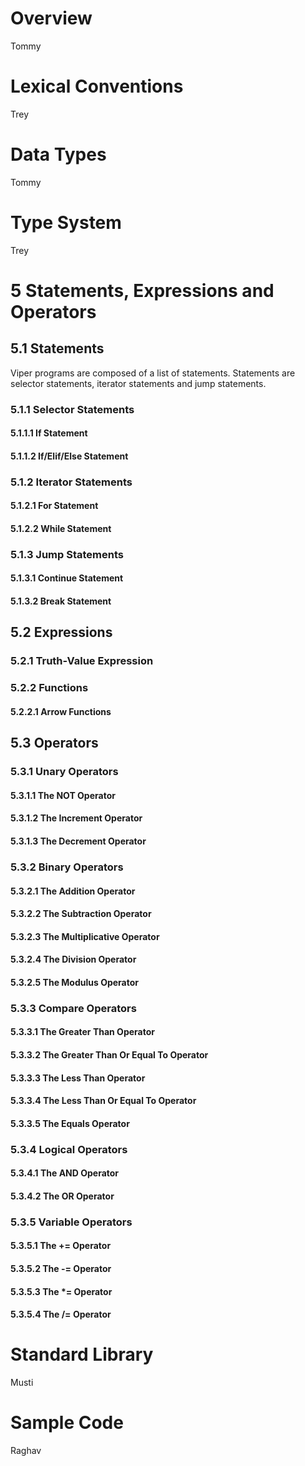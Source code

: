 # Overview
Tommy

# Lexical Conventions
Trey

# Data Types
Tommy

# Type System
Trey

# 5 Statements, Expressions and Operators
## 5.1 Statements
Viper programs are composed of a list of statements. Statements are selector statements, iterator statements and jump statements. 
### 5.1.1 Selector Statements
#### 5.1.1.1 If Statement
#### 5.1.1.2 If/Elif/Else Statement
### 5.1.2 Iterator Statements
#### 5.1.2.1 For Statement
#### 5.1.2.2 While Statement
### 5.1.3 Jump Statements
#### 5.1.3.1 Continue Statement
#### 5.1.3.2 Break Statement
## 5.2 Expressions
### 5.2.1 Truth-Value Expression
### 5.2.2 Functions
#### 5.2.2.1 Arrow Functions
## 5.3 Operators
### 5.3.1 Unary Operators
#### 5.3.1.1 The NOT Operator
#### 5.3.1.2 The Increment Operator
#### 5.3.1.3 The Decrement Operator 
### 5.3.2 Binary Operators 
#### 5.3.2.1 The Addition Operator
#### 5.3.2.2 The Subtraction Operator
#### 5.3.2.3 The Multiplicative Operator
#### 5.3.2.4 The Division Operator
#### 5.3.2.5 The Modulus Operator
### 5.3.3 Compare Operators
#### 5.3.3.1 The Greater Than Operator
#### 5.3.3.2 The Greater Than Or Equal To Operator
#### 5.3.3.3 The Less Than Operator
#### 5.3.3.4 The Less Than Or Equal To Operator
#### 5.3.3.5 The Equals Operator
### 5.3.4 Logical Operators
#### 5.3.4.1 The AND Operator
#### 5.3.4.2 The OR Operator
### 5.3.5 Variable Operators
#### 5.3.5.1 The += Operator
#### 5.3.5.2 The -= Operator
#### 5.3.5.3 The \*= Operator
#### 5.3.5.4 The /= Operator





# Standard Library
Musti

# Sample Code
Raghav
